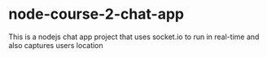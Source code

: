 # node-course-2-chat-app
This is a nodejs chat app project that uses socket.io to run in real-time and also captures users location
